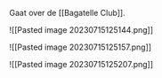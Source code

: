 Gaat over de [[Bagatelle Club]].


![[Pasted image 20230715125144.png]]

![[Pasted image 20230715125157.png]]

![[Pasted image 20230715125207.png]]